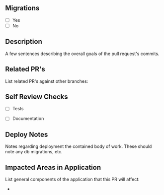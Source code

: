 
## Migrations
- [ ] Yes
- [ ] No

## Description
A few sentences describing the overall goals of the pull request's commits.

## Related PR's
List related PR's against other branches:


## Self Review Checks
- [ ] Tests
- [ ] Documentation


## Deploy Notes
Notes regarding deployment the contained body of work.  These should note any
db migrations, etc.

## Impacted Areas in Application
List general components of the application that this PR will affect:

*
